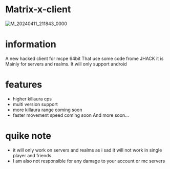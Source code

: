 # Matrix-x-client
![M_20240411_211843_0000](https://github.com/John220099/Matrix-x-client/assets/148237962/28fc49f0-fd8e-4454-8b49-11bd2732186f)

# information 
A new hacked client for mcpe 64bit 
That use some code frome JHACK it is
Mainly for servers and realms.
It will only support android 

# features
* higher killaura cps
* multi version support
* more killaura range coming soon
* faster movement speed coming soon
And more soon...

# quike note
* it will only work on servers and realms as i sad it will not work in single player and friends
* I am also not responsible for any damage to your account or mc servers

